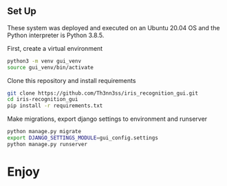 ## Set Up

These system was deployed and executed on an Ubuntu 20.04 OS and the Python interpreter is Python 3.8.5.

First, create a virtual environment

```bash
python3 -m venv gui_venv 
source gui_venv/bin/activate
```

Clone this repository and install requirements

```bash
git clone https://github.com/Th3nn3ss/iris_recognition_gui.git
cd iris-recognition_gui
pip install -r requirements.txt
```

Make migrations, export django settings to environment and runserver

```bash
python manage.py migrate
export DJANGO_SETTINGS_MODULE=gui_config.settings
python manage.py runserver
```


# Enjoy
